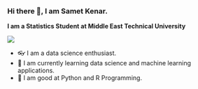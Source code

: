 ### Hi there 👋, I am Samet Kenar.

 **I am a Statistics Student at Middle East Technical University**

 [![](https://img.shields.io/badge/linkedin-%230077B5.svg?&style=for-the-badge&logo=linkedin&logoColor=white)](https://www.linkedin.com/in/sametkenar/)

- 👓 I am a data science enthusiast.
- 🔎 I am currently learning data science and machine learning applications.
- 🌱 I am good at Python and R Programming. 


 
<!--
**sametkenar/sametkenar** is a ✨ _special_ ✨ repository because its `README.md` (this file) appears on your GitHub profile.

Here are some ideas to get you started:

- 🔭 I’m currently working on ...
- 🌱 I’m currently learning ...
- 👯 I’m looking to collaborate on ...
- 🤔 I’m looking for help with ...
- 💬 Ask me about ...
- 📫 How to reach me: ...
- 😄 Pronouns: ...
- ⚡ Fun fact: ...
-->
